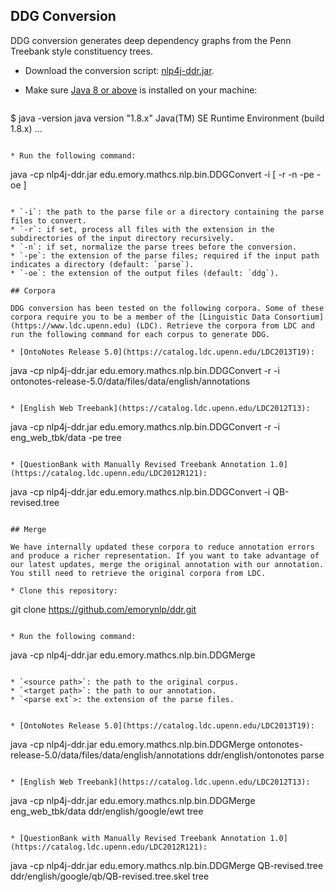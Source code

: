 ## DDG Conversion

DDG conversion generates deep dependency graphs from the Penn Treebank style constituency trees.

* Download the conversion script: [nlp4j-ddr.jar](http://nlp.mathcs.emory.edu/nlp4j/nlp4j-ddr.jar).
* Make sure [Java 8 or above](http://www.oracle.com/technetwork/java/javase/downloads) is installed on your machine:

   ```
$ java -version
java version "1.8.x"
Java(TM) SE Runtime Environment (build 1.8.x)
...
   ```

* Run the following command:

   ```
java -cp nlp4j-ddr.jar edu.emory.mathcs.nlp.bin.DDGConvert -i <filepath> [ -r -n -pe <string> -oe <string>]
   ```
   
   * `-i`: the path to the parse file or a directory containing the parse files to convert.
   * `-r`: if set, process all files with the extension in the subdirectories of the input directory recursively.
   * `-n`: if set, normalize the parse trees before the conversion.
   * `-pe`: the extension of the parse files; required if the input path indicates a directory (default: `parse`).
   * `-oe`: the extension of the output files (default: `ddg`).

## Corpora

DDG conversion has been tested on the following corpora. Some of these corpora require you to be a member of the [Linguistic Data Consortium](https://www.ldc.upenn.edu) (LDC). Retrieve the corpora from LDC and run the following command for each corpus to generate DDG.

* [OntoNotes Release 5.0](https://catalog.ldc.upenn.edu/LDC2013T19):

   ```
java -cp nlp4j-ddr.jar edu.emory.mathcs.nlp.bin.DDGConvert -r -i ontonotes-release-5.0/data/files/data/english/annotations
   ```

* [English Web Treebank](https://catalog.ldc.upenn.edu/LDC2012T13):

   ```
java -cp nlp4j-ddr.jar edu.emory.mathcs.nlp.bin.DDGConvert -r -i eng_web_tbk/data -pe tree
   ```

* [QuestionBank with Manually Revised Treebank Annotation 1.0](https://catalog.ldc.upenn.edu/LDC2012R121):

   ```
java -cp nlp4j-ddr.jar edu.emory.mathcs.nlp.bin.DDGConvert -i QB-revised.tree
   ```

## Merge

We have internally updated these corpora to reduce annotation errors and produce a richer representation. If you want to take advantage of our latest updates, merge the original annotation with our annotation. You still need to retrieve the original corpora from LDC.

* Clone this repository:

   ```
git clone https://github.com/emorynlp/ddr.git
   ```

* Run the following command:

   ```
java -cp nlp4j-ddr.jar edu.emory.mathcs.nlp.bin.DDGMerge <source path> <target path> <parse ext>
   ```

   * `<source path>`: the path to the original corpus.
   * `<target path>`: the path to our annotation.
   * `<parse ext`>: the extension of the parse files.


* [OntoNotes Release 5.0](https://catalog.ldc.upenn.edu/LDC2013T19):

   ```
java -cp nlp4j-ddr.jar edu.emory.mathcs.nlp.bin.DDGMerge ontonotes-release-5.0/data/files/data/english/annotations ddr/english/ontonotes parse
   ```

* [English Web Treebank](https://catalog.ldc.upenn.edu/LDC2012T13):

   ```
java -cp nlp4j-ddr.jar edu.emory.mathcs.nlp.bin.DDGMerge eng_web_tbk/data ddr/english/google/ewt tree
   ```

* [QuestionBank with Manually Revised Treebank Annotation 1.0](https://catalog.ldc.upenn.edu/LDC2012R121):

   ```
java -cp nlp4j-ddr.jar edu.emory.mathcs.nlp.bin.DDGMerge QB-revised.tree ddr/english/google/qb/QB-revised.tree.skel tree
   ```

